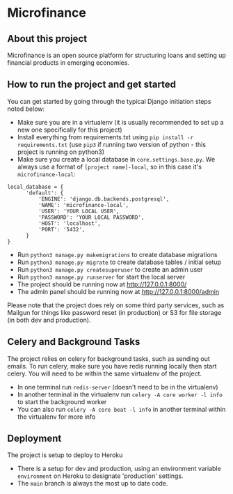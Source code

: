 # Microfinance

## About this project

Microfinance is an open source platform for structuring loans and setting up financial products in emerging economies. 


## How to run the project and get started

You can get started by going through the typical Django initiation steps noted below:

- Make sure you are in a virtualenv (it is usually recommended to set up a new one specifically for this project)
- Install everything from requirements.txt using ```pip install -r requirements.txt``` (use `pip3` if running two version of python - this project is running on python3)
- Make sure you create a local database in ```core.settings.base.py```. We always use a format of ```[project name]-local```, so in this case it's ```microfinance-local```:
```
local_database = {
      'default': {
          'ENGINE': 'django.db.backends.postgresql',
          'NAME': 'microfinance-local',
          'USER': 'YOUR LOCAL USER',
          'PASSWORD': 'YOUR LOCAL PASSWORD',
          'HOST': 'localhost',
          'PORT': '5432',
      }
}
```
- Run ```python3 manage.py makemigrations``` to create database migrations
- Run ```python3 manage.py migrate``` to create database tables / initial setup
- Run ```python3 manage.py createsuperuser``` to create an admin user
- Run ```python3 manage.py runserver``` for start the local server
- The project should be running now at http://127.0.0.1:8000/
- The admin panel should be running now at http://127.0.0.1:8000/admin

Please note that the project does rely on some third party services, such as Mailgun for things like password reset (in production) or S3 for file storage (in both dev and production).

## Celery and Background Tasks

The project relies on celery for background tasks, such as sending out emails. To run celery, make sure you have redis running locally then start celery. You will need to be within the same virtualenv of the project.

* In one terminal run ```redis-server``` (doesn't need to be in the virtualenv)
* In another terminal in the virtualenv run ```celery -A core worker -l info``` to start the background worker
* You can also run ```celery -A core beat -l info``` in another terminal within the virtualenv for more info


## Deployment

The project is setup to deploy to Heroku

- There is a setup for dev and production, using an environment variable `environment` on Heroku to designate 'production' settings.
- The `main` branch is always the most up to date code.

